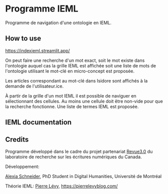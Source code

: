 # Programme IEML

Programme de navigation d'une ontologie en IEML. 

## How to use 

https://indexieml.streamlit.app/

On peut faire une recherche d'un mot exact, soit le mot existe dans l'ontologie auquel cas la grille IEML est affichée soit une liste de mots de l'ontologie utilisant le mot-clé en micro-concept est proposée.

Les articles correspondant au mot-clé dans Isidore sont affichés à la demande de l'utilisateur.ice.

À partir de la grille d'un mot IEML il est possible de naviguer en sélectionnant des cellules. Au moins une cellule doit être non-vide pour que la recherche fonctionne. Une liste de termes IEML est proposée.  



## IEML documentation

## Credits

Programme développé dans le cadre du projet partenariat [Revue3.0](https://revue30.org/) du laboratoire de recherche sur les écritures numériques du Canada. 

Développement:
 
[Alexia Schneider](mailto:alexia.schneider@umontreal.ca), PhD Student in Digital Humanities, Université de Montréal 

Théorie IEML:
[Pierre Lévy](mailto:pierre.levy@mac.com), https://pierrelevyblog.com/

